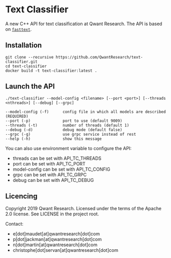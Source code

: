 Text Classifier
=========

A new C++ API for text classification at Qwant Research.
The API is based on [`fasttext`](https://fasttext.cc/).

## Installation
```
git clone --recursive https://github.com/QwantResearch/text-classifier.git 
cd text-classifier
docker build -t text-classifier:latest .
``` 

## Launch the API
```
./text-classifier --model-config <filename> [--port <port>] [--threads <nthreads>] [--debug] [--grpc]

--model-config (-f)      config file in which all models are described (REQUIRED)
--port (-p)              port to use (default 9009)
--threads (-t)           number of threads (default 1)
--debug (-d)             debug mode (default false)
--grpc (-g)              use grpc service instead of rest
--help (-h)              show this message
```

You can also use environment variable to configure the API:
 * threads can be set with API_TC_THREADS
 * port can be set with API_TC_PORT
 * model-config can be set with API_TC_CONFIG
 * grpc can be set with API_TC_GRPC
 * debug can be set with API_TC_DEBUG

## Licencing

Copyright 2019 Qwant Research. Licensed under the terms of the Apache 2.0 license. See LICENSE in the project root.

Contact:
 - e[dot]maudet[at]qwantresearch[dot]com
 - p[dot]jackman[at]qwantresearch[dot]com
 - n[dot]martin[at]qwantresearch[dot]com
 - christophe[dot]servan[at]qwantresearch[dot]com

